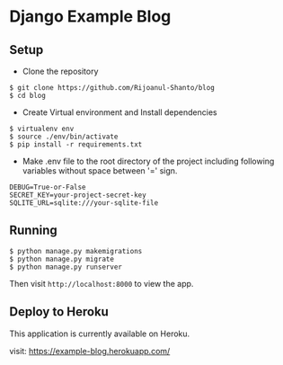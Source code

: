 # Django Example Blog

## Setup

- Clone the repository

```shell script
$ git clone https://github.com/Rijoanul-Shanto/blog
$ cd blog
```
- Create Virtual environment and Install dependencies
```shell script
$ virtualenv env
$ source ./env/bin/activate
$ pip install -r requirements.txt
```
- Make .env file to the root directory of the project including following variables without space between '=' sign.
```shell script
DEBUG=True-or-False
SECRET_KEY=your-project-secret-key
SQLITE_URL=sqlite:///your-sqlite-file
```

## Running

```shell script
$ python manage.py makemigrations
$ python manage.py migrate
$ python manage.py runserver
```

Then visit `http://localhost:8000` to view the app.

## Deploy to Heroku
This application is currently available on Heroku.

visit: https://example-blog.herokuapp.com/

